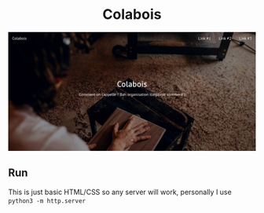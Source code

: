 <h1 align="center">Colabois</h1>

<p align="center">
    <img src=".readme/screenshots/1.jpg">
</p>

## Run

This is just basic HTML/CSS so any server will work, personally I use `python3 -m http.server`